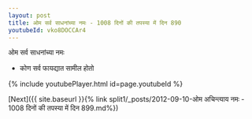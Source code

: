```yaml
---
layout: post
title: ओम सर्व साधनांच्या नमः - 1008 दिनों की तपस्या में दिन 890
youtubeId: vko8DOCCAr4
---
```

 
 
 ओम सर्व साधनांच्या नमः  
 
 -  कोण सर्व फायद्यात सामील होतो 
 
  
 
  
 
 
 
 
 
 


{% include youtubePlayer.html id=page.youtubeId %}
 
[Next]({{ site.baseurl }}{% link  split1/_posts/2012-09-10-ओम अचिन्त्याय नमः - 1008 दिनों की तपस्या में दिन 899.md%})
 
